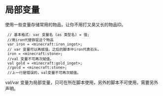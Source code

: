 # 局部变量

使用一些变量存储常用的物品，让你不用打又臭又长的物品ID。

```text
 // 基本格式: var 变量名 (as 类型名) = 值;
 //用iron代替铁锭这个物品
 var iron = <minecraft:iron_ingot>;
 // var 变量可以再赋值，之后的脚本中iron代表石头。
 iron = <minecraft:stone>;
 //val 变量不可再次赋值。
 val gold = <minecraft:gold_ingot>;
 //gold = <minecraft:stone>; 
 //上一行是错误的，val变量不可再次赋值。
```

val/var 变量为局部变量，只可在所在脚本使用，另外的脚本不可使用，需要另外声明。

